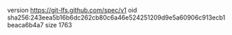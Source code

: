 version https://git-lfs.github.com/spec/v1
oid sha256:243eea5b16b6dc262cb80c6a46e524251209d9e5a60906c913ecb1beaca6b4a7
size 1763
